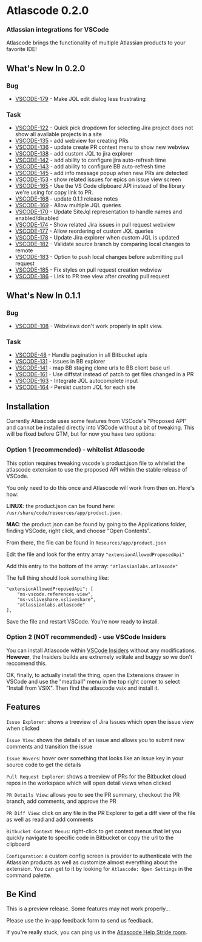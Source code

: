 # Atlascode 0.2.0
### Atlassian integrations for VSCode
Atlascode brings the functionality of multiple Atlassian products to your favorite IDE!

## What's New In 0.2.0
### Bug
* [VSCODE-179](https://pi-dev-sandbox.atlassian.net/browse/VSCODE-179) - Make JQL edit dialog less frustrating

### Task
* [VSCODE-122](https://pi-dev-sandbox.atlassian.net/browse/VSCODE-122) - Quick pick dropdown for selecting Jira project does not show all available projects in a site
* [VSCODE-135](https://pi-dev-sandbox.atlassian.net/browse/VSCODE-135) - add webview for creating PRs
* [VSCODE-136](https://pi-dev-sandbox.atlassian.net/browse/VSCODE-136) - update create PR context menu to show new webview
* [VSCODE-138](https://pi-dev-sandbox.atlassian.net/browse/VSCODE-138) - add custom JQL to jira explorer
* [VSCODE-142](https://pi-dev-sandbox.atlassian.net/browse/VSCODE-142) - add ability to configure jira auto-refresh time
* [VSCODE-143](https://pi-dev-sandbox.atlassian.net/browse/VSCODE-143) - add ability to configure BB auto-refresh time
* [VSCODE-145](https://pi-dev-sandbox.atlassian.net/browse/VSCODE-145) - add info message popup when new PRs are detected
* [VSCODE-153](https://pi-dev-sandbox.atlassian.net/browse/VSCODE-153) - show related issues for epics on issue view screen
* [VSCODE-165](https://pi-dev-sandbox.atlassian.net/browse/VSCODE-165) - Use the VS Code clipboard API instead of the library we're using for copy link to PR.
* [VSCODE-168](https://pi-dev-sandbox.atlassian.net/browse/VSCODE-168) - update 0.1.1 release notes
* [VSCODE-169](https://pi-dev-sandbox.atlassian.net/browse/VSCODE-169) - Allow multiple JQL queries
* [VSCODE-170](https://pi-dev-sandbox.atlassian.net/browse/VSCODE-170) - Update SiteJql representation to handle names and enabled/disabled
* [VSCODE-174](https://pi-dev-sandbox.atlassian.net/browse/VSCODE-174) - Show related Jira issues in pull request webview
* [VSCODE-177](https://pi-dev-sandbox.atlassian.net/browse/VSCODE-177) - Allow reordering of custom JQL queries
* [VSCODE-178](https://pi-dev-sandbox.atlassian.net/browse/VSCODE-178) - Update Jira explorer when custom JQL is updated
* [VSCODE-182](https://pi-dev-sandbox.atlassian.net/browse/VSCODE-182) - Validate source branch by comparing local changes to remote
* [VSCODE-183](https://pi-dev-sandbox.atlassian.net/browse/VSCODE-183) - Option to push local changes before submitting pull request
* [VSCODE-185](https://pi-dev-sandbox.atlassian.net/browse/VSCODE-185) - Fix styles on pull request creation webview
* [VSCODE-186](https://pi-dev-sandbox.atlassian.net/browse/VSCODE-186) - Link to PR tree view after creating pull request


## What's New In 0.1.1
### Bug
* [VSCODE-108](https://pi-dev-sandbox.atlassian.net/browse/VSCODE-108) - Webviews don't work properly in split view.

### Task
* [VSCODE-48](https://pi-dev-sandbox.atlassian.net/browse/VSCODE-48) - Handle pagination in all Bitbucket apis
* [VSCODE-131](https://pi-dev-sandbox.atlassian.net/browse/VSCODE-131) - issues in BB explorer
* [VSCODE-141](https://pi-dev-sandbox.atlassian.net/browse/VSCODE-141) - map BB staging clone urls to BB client base url
* [VSCODE-161](https://pi-dev-sandbox.atlassian.net/browse/VSCODE-161) - Use diffstat instead of patch to get files changed in a PR
* [VSCODE-163](https://pi-dev-sandbox.atlassian.net/browse/VSCODE-163) - Integrate JQL autocomplete input
* [VSCODE-164](https://pi-dev-sandbox.atlassian.net/browse/VSCODE-164) - Persist custom JQL for each site

## Installation
Currently Atlascode uses some features from VSCode's "Proposed API" and cannot be installed directly into VSCode without a bit of tweaking.
This will be fixed before GTM, but for now you have two options:

### Option 1 (recommended) - whitelist Atlascode
This option requires tweaking vscode's product.json file to whitelist the atlascode extension to use the proposed API within the stable release of VSCode.

You only need to do this once and Atlascode will work from then on. Here's how:

**LINUX**:
the product.json can be found here: `/usr/share/code/resources/app/product.json`.

**MAC**:
the product.json can be found by going to the Applications folder, finding VSCode, right click, and choose "Open Contents".

From there, the file can be found in `Resources/app/product.json`

Edit the file and look for the entry array `"extensionAllowedProposedApi"`

Add this entry to the bottom of the array: `"atlassianlabs.atlascode"`

The full thing should look something like:
```
"extensionAllowedProposedApi": [
    "ms-vscode.references-view",
    "ms-vsliveshare.vsliveshare",
    "atlassianlabs.atlascode"
],
```

Save the file and restart VSCode. You're now ready to install.

### Option 2 (NOT recommended) - use VSCode Insiders
You can install Atlascode within [VSCode Insiders](https://code.visualstudio.com/insiders) without any modifications. **However**, the Insiders builds are extremely volitale and buggy so we don't reccomend this.

OK, finally, to actually install the thing, open the Extensions drawer in VSCode and use the "meatball" menu in the top right corner to select "Install from VSIX".  Then find the atlascode vsix and install it.

## Features

`Issue Explorer`: shows a treeview of Jira Issues which open the issue view when clicked

`Issue View`: shows the details of an issue and allows you to submit new comments and transition the issue

`Issue Hovers`: hover over something that looks like an issue key in your source code to get the details

`Pull Request Explorer`: shows a treeview of PRs for the Bitbucket cloud repos in the workspace which will open detail views when clicked

`PR Details View`: allows you to see the PR summary, checkout the PR branch, add comments, and approve the PR

`PR Diff View`: click on any file in the PR Explorer to get a diff view of the file as well as read and add comments

`Bitbucket Context Menus`: right-click to get context menus that let you quickly navigate to specific code in Bitbucket or copy the url to the clipboard

`Configuration`: a custom config screen is provider to authenticate with the Atlassian products as well as customize almost everything about the extension. You can get to it by looking for `Atlascode: Open Settings` in the command palette.


## Be Kind

This is a preview release. Some features may not work properly...

Please use the in-app feedback form to send us feedback.

If you're really stuck, you can ping us in the [Atlascode Help Stride room](https://applink.atlassian.com/stride/a436116f-02ce-4520-8fbb-7301462a1674/chat/20317f63-2ed0-40d2-86b2-7611fa9b0035).


